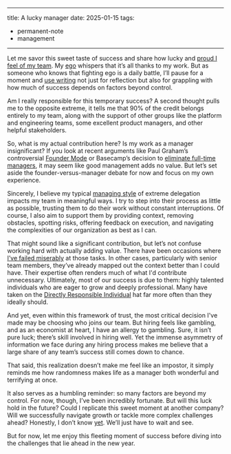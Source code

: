 
---
title: A lucky manager
date: 2025-01-15
tags:
  - permanent-note
  - management
---
Let me savor this sweet taste of success and share how lucky and [proud I feel of my team](notes/Pride%20of%20my%20team.md). My [ego](literature-notes/Books/Ego%20Is%20the%20Enemy.md) whispers that it’s all thanks to my work. But as someone who knows that fighting ego is a daily battle, I’ll pause for a moment and [use writing](mocs/digital-garden.md) not just for reflection but also for grappling with how much of success depends on factors beyond control.

Am I really responsible for this temporary success? A second thought pulls me to the opposite extreme, it tells me that 90% of the credit belongs entirely to my team, along with the support of other groups like the platform and engineering teams, some excellent product managers, and other helpful stakeholders.

So, what is my actual contribution here? Is my work as a manager insignificant? If you look at recent arguments like Paul Graham’s controversial [Founder Mode](literature-notes/Articles/Founder%20Mode.md) or Basecamp’s decision to [eliminate full-time managers](https://world.hey.com/dhh/we-once-more-have-no-full-time-managers-at-37signals-f8611085), it may seem like good management adds no value. But let’s set aside the founder-versus-manager debate for now and focus on my own experience.

Sincerely, I believe my typical [managing style](notes/Different%20managerial%20styles.md) of extreme delegation impacts my team in meaningful ways. I try to step into their process as little as possible, trusting them to do their work without constant interruptions. Of course, I also aim to support them by providing context, removing obstacles, spotting risks, offering feedback on execution, and navigating the complexities of our organization as best as I can.

That might sound like a significant contribution, but let’s not confuse working hard with actually adding value. There have been occasions where [ I’ve failed miserably](notes/My%20failure%20resume.md) at those tasks. In other cases, particularly with senior team members, they’ve already mapped out the context better than I could have. Their expertise often renders much of what I'd contribute unnecessary. Ultimately, most of our success is due to them: highly talented individuals who are eager to grow and deeply professional. Many have taken on the [Directly Responsible Individual](notes/DRI.md) hat far more often than they ideally should.

And yet, even within this framework of trust, the most critical decision I've made may be choosing who joins our team. But hiring feels like gambling, and as an economist at heart, I have an allergy to gambling. Sure, it isn’t pure luck; there’s skill involved in hiring well. Yet the immense asymmetry of information we face during any hiring process makes me believe that a large share of any team’s success still comes down to chance.

That said, this realization doesn’t make me feel like an impostor, it simply reminds me how randomness makes life as a manager both wonderful and terrifying at once.

It also serves as a humbling reminder: so many factors are beyond my control. For now, though, I’ve been incredibly fortunate. But will this luck hold in the future? Could I replicate this sweet moment at another company? Will we successfully navigate growth or tackle more complex challenges ahead? Honestly, I don’t know [yet](notes/The%20Power%20of%20Yet.md). We’ll just have to wait and see.

But for now, let me enjoy this fleeting moment of success before diving into the challenges that lie ahead in the new year.
